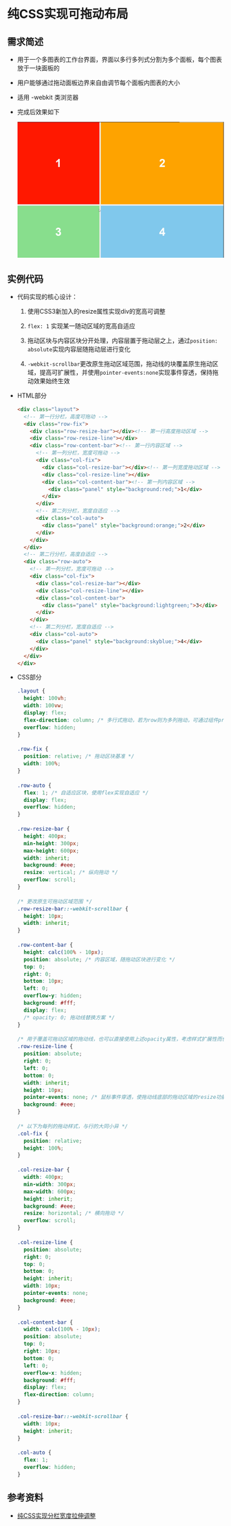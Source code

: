 # 纯CSS实现可拖动布局

## 需求简述

* 用于一个多图表的工作台界面，界面以多行多列式分割为多个面板，每个图表放于一块面板的

* 用户能够通过拖动面板边界来自由调节每个面板内图表的大小

* 适用 -webkit 类浏览器

* 完成后效果如下

    <img src="./image/dragdemo.gif" />

## 实例代码

* 代码实现的核心设计：

  1. 使用CSS3新加入的resize属性实现div的宽高可调整

  2. ``flex: 1`` 实现某一随动区域的宽高自适应

  3. 拖动区块与内容区块分开处理，内容层置于拖动层之上，通过``position: absolute``实现内容层随拖动层进行变化

  4. ``-webkit-scrollbar``更改原生拖动区域范围，拖动线的块覆盖原生拖动区域，提高可扩展性，并使用``pointer-events:none``实现事件穿透，保持拖动效果始终生效

* HTML部分

  ```html
  <div class="layout">
    <!-- 第一行分栏，高度可拖动 -->
    <div class="row-fix">
      <div class="row-resize-bar"></div><!-- 第一行高度拖动区域 -->
      <div class="row-resize-line"></div>
      <div class="row-content-bar"><!-- 第一行内容区域 -->
        <!-- 第一列分栏，宽度可拖动 -->
        <div class="col-fix">
          <div class="col-resize-bar"></div><!-- 第一列宽度拖动区域 -->
          <div class="col-resize-line"></div>
          <div class="col-content-bar"><!-- 第一列内容区域 -->
            <div class="panel" style="background:red;">1</div>
          </div>
        </div>
        <!-- 第二列分栏，宽度自适应 -->
        <div class="col-auto">
          <div class="panel" style="background:orange;">2</div>
        </div>
      </div>
    </div>
    <!-- 第二行分栏，高度自适应 -->
    <div class="row-auto">
      <!-- 第一列分栏，宽度可拖动 -->
      <div class="col-fix">
        <div class="col-resize-bar"></div>
        <div class="col-resize-line"></div>
        <div class="col-content-bar">
          <div class="panel" style="background:lightgreen;">3</div>
        </div>
      </div>
      <!-- 第二列分栏，宽度自适应 -->
      <div class="col-auto">
        <div class="panel" style="background:skyblue;">4</div>
      </div>
    </div>
  </div>
  ```

* CSS部分

  ```css
  .layout {
    height: 100vh;
    width: 100vw;
    display: flex;
    flex-direction: column; /* 多行式拖动，若为row则为多列拖动，可通过组件props控制 */
    overflow: hidden;
  }

  .row-fix {
    position: relative; /* 拖动区块基准 */
    width: 100%;
  }

  .row-auto {
    flex: 1; /* 自适应区块，使用flex实现自适应 */
    display: flex;
    overflow: hidden;
  }

  .row-resize-bar {
    height: 400px;
    min-height: 300px;
    max-height: 600px;
    width: inherit;
    background: #eee;
    resize: vertical; /* 纵向拖动 */
    overflow: scroll;
  }

  /* 更改原生可拖动区域范围 */
  .row-resize-bar::-webkit-scrollbar {
    height: 10px;
    width: inherit;
  }

  .row-content-bar {
    height: calc(100% - 10px);
    position: absolute; /* 内容区域，随拖动区块进行变化 */
    top: 0;
    right: 0;
    bottom: 10px;
    left: 0;
    overflow-y: hidden;
    background: #fff;
    display: flex;
    /* opacity: 0; 拖动线替换方案 */
  }

  /* 用于覆盖可拖动区域的拖动线，也可以直接使用上述opacity属性，考虑样式扩展性而使用拖动线 */
  .row-resize-line {
    position: absolute;
    right: 0;
    left: 0;
    bottom: 0;
    width: inherit;
    height: 10px;
    pointer-events: none; /* 鼠标事件穿透，使拖动线底部的拖动区域的resize功能生效 */
    background: #eee;
  }

  /* 以下为每列的拖动样式，与行的大同小异 */
  .col-fix {
    position: relative;
    height: 100%;
  }

  .col-resize-bar {
    width: 400px;
    min-width: 300px;
    max-width: 600px;
    height: inherit;
    background: #eee;
    resize: horizontal; /* 横向拖动 */
    overflow: scroll;
  }

  .col-resize-line {
    position: absolute;
    right: 0;
    top: 0;
    bottom: 0;
    height: inherit;
    width: 10px;
    pointer-events: none;
    background: #eee;
  }

  .col-content-bar {
    width: calc(100% - 10px);
    position: absolute;
    top: 0;
    right: 10px;
    bottom: 0;
    left: 0;
    overflow-x: hidden;
    background: #fff;
    display: flex;
    flex-direction: column;
  }

  .col-resize-bar::-webkit-scrollbar {
    width: 10px;
    height: inherit;
  }

  .col-auto {
    flex: 1;
    overflow: hidden;
  }
  ```

## 参考资料

* [纯CSS实现分栏宽度拉伸调整](https://www.zhangxinxu.com/study/201903/css-idea/behavior-stretch.php?aside=0)